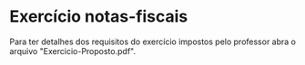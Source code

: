 # Exercício notas-fiscais

Para ter detalhes dos requisitos do exercício impostos pelo professor abra o arquivo "Exercicio-Proposto.pdf".
